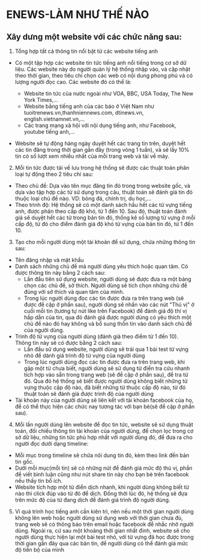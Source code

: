 # ENEWS-LÀM NHƯ THẾ NÀO

## Xây dưng một website với các chức năng sau:

1. Tổng hợp tất cả thông tin nổi bật từ các website tiếng anh
- Có một tập hợp các website tin tức tiếng anh nổi tiếng trong cơ sở dữ liệu. Các website này do người quản lý hệ thống nhập vào, và cập nhật theo thời gian, theo tiêu chí chọn các web có nội dung phong phú và có lượng người đọc cao. Các website đó có thể là:
  - Website tin tức của nước ngoài như VOA, BBC, USA Today, The New York Times,...
  - Website bằng tiếng anh của các báo ở Việt Nam như tuoitrenews.vn,thanhniennews.com, dtinews.vn,  english.vietnamnet.vn,...
  - Các trang mạng xã hội với nội dụng tiếng anh, như Facebook, youtube tiếng anh,...

- Website sẽ tự động hàng ngày duyệt hết các trang tin trên, duyệt hết các tin đăng trong thời gian gần đây (trong vòng 1 tuần), và sẽ lấy 10% tin có số lượt xem nhiều nhất của mỗi trang web và tải về máy.

2. Mỗi tin tức được tải về lưu trong hệ thống sẽ được các thuật toán phân loại tự động theo 2 tiêu chí sau:
- Theo chủ đề: Dựa vào tên mục đăng tin đó trong trong website gốc, và dựa vào tập hợp các từ sử dụng trong câu, thuật toán sẽ đánh giá tin đó thuộc loại chủ đề nào. VD: bóng đá, chính trị, du học,...
- Theo trình độ: Hệ thống sẽ có một danh sách hầu hết các từ vựng tiếng anh, được phân theo cấp độ khó, từ 1 đến 10. Sau đó, thuật toán đánh giá sẽ duyệt hết các từ trong bản tin đó, thống kê số lượng từ vựng ở mỗi cấp độ, từ đó cho điểm đánh giá độ khó từ vựng của bản tin đó, từ 1 đến 10.

3. Tạo cho mỗi người dùng một tài khoản để sử dụng, chứa những thông tin sau:
- Tên đăng nhập và mật khẩu
- Danh sách những chủ đề mà người dùng yêu thích hoặc quan tâm. Có được thông tin này bằng 2 cách sau:
  - Lần đầu tiên sử dụng website, người dùng sẽ được đưa ra một bảng chọn các chủ đề, sở thích. Người dùng sẽ tích chọn những chủ đề đúng với sở thích và quan tâm của mình.
  - Trong lúc người dùng đọc các tin được đưa ra trên trang web (sẽ được đề cập ở phần sau), người dùng sẽ nhấn vào các nút "Thú vị" ở cuối mỗi tin (tương tự nút like trên Facebook) để đánh giá độ thí vị hấp dẫn của tin, qua đó đánh giá được người dùng có yêu thích một chủ đề nào đó hay không và bổ sung thồn tin vào danh sách chủ đề của người dùng.
 - Trình độ từ vựng của người dùng (đánh giá theo điểm từ 1 đến 10). Thông tin này sẽ có được bằng 2 cách sau:
    - Lần đầu sử dụng website, người dùng sẽ trải qua 1 bài test từ vựng nhỏ để dánh giá trình độ từ vựng của người dùng
    - Trong lúc người dùng đọc các tin được đưa ra trên trang web, khi gặp một từ chưa biết, người dùng sẽ sử dụng từ điển tra cứu nhanh tích hợp vào sẵn trong trang web (sẽ đề cập ở phần sau), để tra từ đó. Qua đó hệ thống sẽ biết được người dùng không biết những từ vựng thuộc cập độ nào, đã biết
những từ thuộc cấp độ nào, từ đó thuật toán sẽ đánh giá được trình độ của người dùng
- Tài khoản này của người dùng sẽ liên kết với tài khoản facebook của họ, để có thể thực hiện các chức nay tương tác với bạn bè(sẽ đề cập ở phần sau).

4. Mỗi lần người dùng lên website để đọc tin tức, website sẽ sử dụng thuật toán, đối chiếu thông tin tài khoản của người dùng, để chọn lọc trong cơ sở dữ liệu, những tin tức phù hợp nhất với người dùng đó, để đưa ra cho người đọc dưới dạng timeline:
- Mỗi mục trong timeline sẽ chứa nôi dung tin đó, kèm theo link đến bản tin gốc.
- Dưới mỗi mục(mỗi tin) sẽ có những nút để đánh giá mức độ thú vị, phần để viết bình luận cũng như nút share tin này cho bạn bè trên facebook nếu thấy tin bổ ích.
- Website tích hợp một từ điển dịch nhanh, khi người dùng không biết từ nào thì click đúp vào từ đó để dịch. Đồng thời lúc đó, hệ thống sẽ đựa trên mức độ của từ đang dịch để đánh giá trình độ người dùng.

5. Vì quá trình học tiếng anh cần kiên trì, nên nếu một thời gian người dùng không lên web hoặc người dùng sử dụng web với thời gian chưa đủ, trang web sẽ có thông báo trên email hoặc facebook để nhắc nhở người dùng.
 Ngoài ra, cứ sau một khoảng thời gian nhất đinh, website sẽ cho người dùng thực hiện lại một bài test nhỏ, với từ vựng đã học được trong thời gian gần đây qua các bản tin, để người dùng có thể đánh giá mức độ tiến bộ của mình
